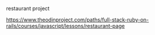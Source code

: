 restaurant project

https://www.theodinproject.com/paths/full-stack-ruby-on-rails/courses/javascript/lessons/restaurant-page